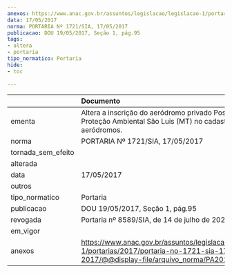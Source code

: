 ```yaml
---
anexos: https://www.anac.gov.br/assuntos/legislacao/legislacao-1/portarias/2017/portaria-no-1721-sia-17-05-2017/@@display-file/arquivo_norma/PA2017-1721.pdf
data: 17/05/2017
norma: PORTARIA Nº 1721/SIA, 17/05/2017
publicacao: DOU 19/05/2017, Seção 1, pág.95
tags:
- altera
- portaria
tipo_normatico: Portaria
hide: 
- toc 
 
---
```


|                    | Documento                                                                                                                                            |
|:-------------------|:-----------------------------------------------------------------------------------------------------------------------------------------------------|
| ementa             | Altera a inscrição do aeródromo privado Posto de Proteção Ambiental São Luis (MT) no cadastro de aeródromos.                                         |
| norma              | PORTARIA Nº 1721/SIA, 17/05/2017                                                                                                                     |
| tornada_sem_efeito |                                                                                                                                                      |
| alterada           |                                                                                                                                                      |
| data               | 17/05/2017                                                                                                                                           |
| outros             |                                                                                                                                                      |
| tipo_normatico     | Portaria                                                                                                                                             |
| publicacao         | DOU 19/05/2017, Seção 1, pág.95                                                                                                                      |
| revogada           | Portaria nº 8589/SIA, de 14 de julho de 2022.                                                                                                        |
| em_vigor           |                                                                                                                                                      |
| anexos             | https://www.anac.gov.br/assuntos/legislacao/legislacao-1/portarias/2017/portaria-no-1721-sia-17-05-2017/@@display-file/arquivo_norma/PA2017-1721.pdf |